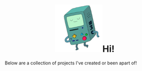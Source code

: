 <h1 style="text-align:center"><img src="bmo.gif" width="150px" text-align:center />Hi!</h1>

Below are a collection of projects I've created or been apart of!
